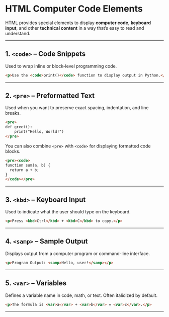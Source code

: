 # HTML Computer Code Elements

HTML provides special elements to display **computer code**, **keyboard input**, and other **technical content** in a way that’s easy to read and understand.

---

## 1. `<code>` – Code Snippets

Used to wrap inline or block-level programming code.

```html
<p>Use the <code>print()</code> function to display output in Python.</p>
```

---

## 2. `<pre>` – Preformatted Text

Used when you want to preserve exact spacing, indentation, and line breaks.

```html
<pre>
def greet():
    print("Hello, World!")
</pre>
```
You can also combine `<pre>` with `<code>` for displaying formatted code blocks.

```html
<pre><code>
function sum(a, b) {
  return a + b;
}
</code></pre>
```

---

## 3. `<kbd>` – Keyboard Input

Used to indicate what the user should type on the keyboard.

```html
<p>Press <kbd>Ctrl</kbd> + <kbd>C</kbd> to copy.</p>
```

---

## 4. `<samp>` – Sample Output

Displays output from a computer program or command-line interface.

```html
<p>Program Output: <samp>Hello, user!</samp></p>
```

---

## 5. `<var>` – Variables

Defines a variable name in code, math, or text. Often italicized by default.

```html
<p>The formula is <var>a</var> + <var>b</var> = <var>c</var>.</p>
```

---

